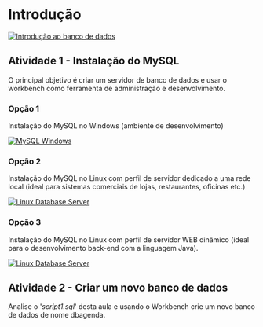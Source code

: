 # Introdução
[![Introdução ao banco de dados](https://github.com/professorjosedeassis/mysql/blob/master/imagens/intro_banco.png)](https://www.slideshare.net/josedeassisfilho/banco-de-dados-231067009 "Apresentação")
## Atividade 1 - Instalação do MySQL
O principal objetivo é criar um servidor de banco de dados e usar o workbench como ferramenta de administração e desenvolvimento.
### Opção 1
Instalação do MySQL no Windows (ambiente de desenvolvimento)

[![MySQL Windows](http://img.youtube.com/vi/iYN9a3i2qkQ/0.jpg)](http://www.youtube.com/watch?v=iYN9a3i2qkQ "Assistir")
### Opção 2
Instalação do MySQL no Linux com perfil de servidor dedicado a uma rede local (ideal para sistemas comerciais de lojas, restaurantes, oficinas etc.)

[![Linux Database Server](http://img.youtube.com/vi/E6Hf5rQajtw/0.jpg)](http://www.youtube.com/watch?v=E6Hf5rQajtw "Assistir")
### Opção 3
Instalação do MySQL no Linux com perfil de servidor WEB dinâmico (ideal para o desenvolvimento back-end com a linguagem Java).

[![Linux Database Server](http://img.youtube.com/vi/nuRy0omG06o/0.jpg)](http://www.youtube.com/watch?v=nuRy0omG06o "Assistir")
## Atividade 2 - Criar um novo banco de dados
Analise o '_script1.sql_' desta aula e usando o Workbench crie um novo banco de dados de nome dbagenda.